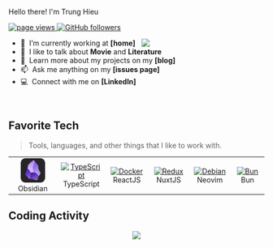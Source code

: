 Hello there! I'm Trung Hieu</h1>
<p align="left">
  <a href="https://github.com/hieutrung0451/hieutrung0451">
    <img src="https://komarev.com/ghpvc/?username=macropower" alt="page views" />
  </a>

  <a href="https://github.com/?tab=followers">
    <img alt="GitHub followers" src="https://img.shields.io/github/followers/hieutrung0451?color=green&logo=github">
  </a>
</p>

<a href="#macropower-title">
<img width = "48%" src = "https://github-readme-stats.vercel.app/api?username=hieutrung0451&show_icons=true&theme=tokyonight" align='right'/>
</a>

- :seedling: &nbsp;I’m currently working at **[home]**
- :speech_balloon: &nbsp;I like to talk about **Movie** and **Literature**
- :book: &nbsp;Learn more about my projects on my **[blog]**
- :mailbox: &nbsp;Ask me anything on my **[issues page]**
- :computer: &nbsp;Connect with me on **[LinkedIn]**

<br>

<h2 align="left" id="macropower-tech">Favorite Tech</h2>

> Tools, languages, and other things that I like to work with.

<table>
  <tr>
    <td align="center" width="120">
      <a href="#macropower-tech">
        <img src="./img/obsidian-icon.svg" width="48" height="48" alt="Obsidian" />
      </a>
      <br>Obsidian
    </td>
    <td align="center" width="96">
      <a href="#macropower-tech">
        <img src="https://cdn.worldvectorlogo.com/logos/typescript-2.svg" width="48" height="48" alt="TypeScript" />
      </a>
      <br>TypeScript
    </td>
    <td align="center" width="96"> 
      <a href="#macropower-tech" >
        <img src="https://www.svgrepo.com/show/303500/react-1-logo.svg" width="48" height="48" alt="Docker" />
      </a>
      <br>ReactJS
    </td>
       <td align="center"  width="96">
      <a href="#macropower-tech">
        <img src="https://styles.redditmedia.com/t5_3k2ni/styles/communityIcon_027fvc5mclmb1.png" width="48" height="48" alt="Redux" />
      </a>
      <br>NuxtJS
    </td>
    <td align="center"  width="96">
      <a href="#macropower-tech">
        <img src="https://static-00.iconduck.com/assets.00/apps-neovim-icon-1024x1024-cvzervfu.png" width="48" height="48" alt="Debian" />
      </a>
      <br>Neovim
    </td>
      <td align="center"  width="96">
      <a href="#macropower-tech">
        <img src="https://bun.sh/logo.svg" width="48" height="48" alt="Bun" />
      </a>
      <br>Bun
    </td>
  </tr>
</table>

<h2 align="left">Coding Activity</h2>
<p align="center"> 
<img  width = "48%" src="https://github-readme-streak-stats.herokuapp.com?user=hieutrung0451&theme=tokyonight">
</p>
